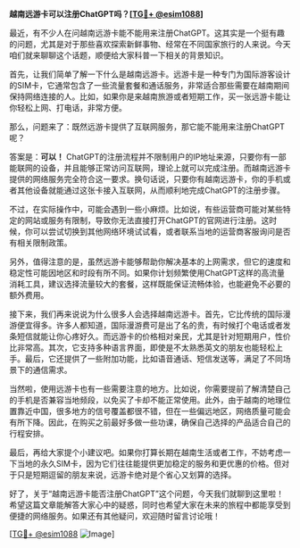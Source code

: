**越南远游卡可以注册ChatGPT吗？[[TG💪+ @esim1088](https://t.me/s/esim1088)]**

最近，有不少人在问越南远游卡能不能用来注册ChatGPT。这其实是一个挺有趣的问题，尤其是对于那些喜欢探索新鲜事物、经常在不同国家旅行的人来说。今天咱们就来聊聊这个话题，顺便给大家科普一下相关的背景知识。

首先，让我们简单了解一下什么是越南远游卡。远游卡是一种专门为国际游客设计的SIM卡，它通常包含了一些流量套餐和通话服务，非常适合那些需要在越南期间保持网络连接的人。比如，如果你是来越南旅游或者短期工作，买一张远游卡能让你轻松上网、打电话，非常方便。

那么，问题来了：既然远游卡提供了互联网服务，那它能不能用来注册ChatGPT呢？

答案是：**可以！** ChatGPT的注册流程并不限制用户的IP地址来源，只要你有一部能联网的设备，并且能够正常访问互联网，理论上就可以完成注册。而越南远游卡提供的网络服务完全符合这一要求。换句话说，只要你有越南远游卡，你的手机或者其他设备就能通过这张卡接入互联网，从而顺利地完成ChatGPT的注册步骤。

不过，在实际操作中，可能会遇到一些小麻烦。比如说，有些运营商可能对某些特定的网站或服务有限制，导致你无法直接打开ChatGPT的官网进行注册。这时候，你可以尝试切换到其他网络环境试试看，或者联系当地的运营商客服询问是否有相关限制政策。

另外，值得注意的是，虽然远游卡能够帮助你解决基本的上网需求，但它的速度和稳定性可能因地区和时段有所不同。如果你计划频繁使用ChatGPT这样的高流量消耗工具，建议选择流量较大的套餐，这样既能保证流畅体验，也能避免不必要的额外费用。

接下来，我们再来说说为什么很多人会选择越南远游卡。首先，它比传统的国际漫游便宜得多。许多人都知道，国际漫游费可是出了名的贵，有时候打个电话或者发条短信就能让你心疼好久。而远游卡的价格相对亲民，尤其是针对短期用户，性价比非常高。其次，它支持多种语言界面，即使是不太熟悉英文的朋友也能轻松上手。最后，它还提供了一些附加功能，比如语音通话、短信发送等，满足了不同场景下的通信需求。

当然啦，使用远游卡也有一些需要注意的地方。比如说，你需要提前了解清楚自己的手机是否兼容当地频段，以免买了卡却不能正常使用。此外，由于越南的地理位置靠近中国，很多地方的信号覆盖都很不错，但在一些偏远地区，网络质量可能会有所下降。因此，在购买之前最好多做一些功课，确保自己选择的产品适合自己的行程安排。

最后，再给大家提个小建议吧。如果你打算长期在越南生活或者工作，不妨考虑一下当地的永久SIM卡，因为它们往往能提供更加稳定的服务和更优惠的价格。但对于只是短期逗留的朋友来说，远游卡绝对是个省心又划算的选择。

好了，关于“越南远游卡能否注册ChatGPT”这个问题，今天我们就聊到这里啦！希望这篇文章能解答大家心中的疑惑，同时也希望大家在未来的旅程中都能享受到便捷的网络服务。如果还有其他疑问，欢迎随时留言讨论哦！

[[TG💪+ @esim1088](https://t.me/s/esim1088) ![Image](https://i.postimg.cc/4NQfJmqS/Snipaste-2025-05-13-00-14-12.png)]